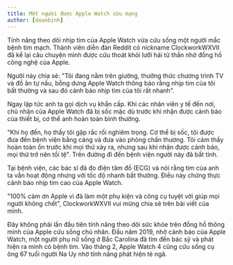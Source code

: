 ```yaml
---
title: Một người được Apple Watch cứu mạng
author: [doanbinh]
---
```


Tính năng theo dõi nhịp tim của Apple Watch vừa cứu sống một người mắc bệnh tim mạch. Thành viên diễn đàn Reddit có nickname ClockworkWXVII đã kể lại câu chuyện mình được cứu thoát khỏi lưỡi hái tử thần nhờ đồng hồ công nghệ của Apple.

Người này chia sẻ: "Tôi đang nằm trên giường, thưởng thức chương trình TV và đồ ăn tự nấu, bỗng dưng Apple Watch thông báo rằng nhịp tim của tôi bất thường và sau đó cảnh báo nhịp tim của tôi rất nhanh".

Ngay lập tức anh ta gọi dịch vụ khẩn cấp. Khi các nhân viên y tế đến nơi, chủ nhân của Apple Watch đã bị sốc mặc dù trước khi nhận được cảnh báo của thiết bị, cơ thể anh hoàn toàn bình thường.

"Khi họ đến, họ thấy tôi gặp rắc rối nghiêm trọng. Cơ thể bị sốc, tôi được đưa đến bệnh viện bằng cáng và đưa vào phòng chấn thương. Tôi cảm thấy hoàn toàn ổn trước khi mọi thứ xảy ra, nhưng sau khi nhận được cảnh báo, mọi thứ trở nên tồi tệ". Trên đường đi đến bệnh viện người này đã bất tỉnh.

Tại bệnh viện, các bác sĩ đã đo điện tâm đồ (ECG) và nói rằng tim của anh ta vẫn hoạt động nhưng với tốc độ nhanh bất thường. Điều này chứng thực cảnh báo nhịp tim cao của Apple Watch.

"100% cảm ơn Apple vì đã làm một phụ kiện và công cụ tuyệt vời giúp mọi người không chết", ClockworkWXVII vui mừng chia sẻ trên bài viết của mình.

Đây không phải lần đầu tiên tính năng theo dõi sức khỏe trên đồng hồ thông minh của Apple cứu sống chủ nhân. Đầu năm 2019, nhờ cảnh báo của Apple Watch, một người phụ nữ sống ở Bắc Carolina đã tìm đến bác sỹ và phát hiện ra mình có bệnh tim. Vào tháng 2, Apple Watch 4 cũng cứu sống cụ ông 67 tuổi người Na Uy nhờ tính năng phát hiện té ngã.
